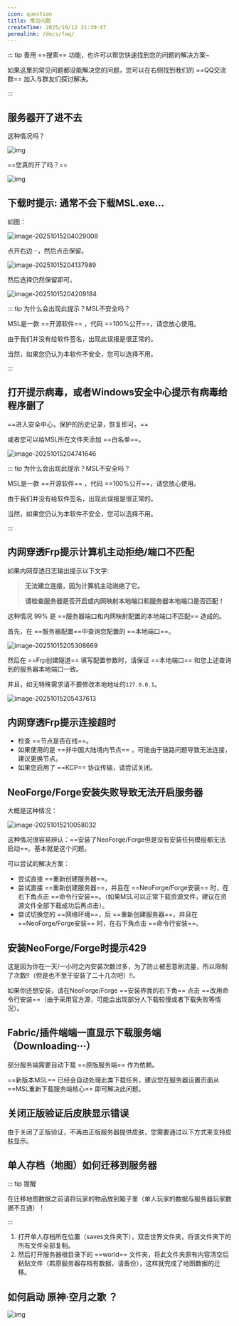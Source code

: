```yaml
---
icon: question
title: 常见问题
createTime: 2025/10/12 21:30:47
permalink: /docs/faq/
---
```


::: tip
善用 ==搜索== 功能，也许可以帮您快速找到您的问题的解决方案~

如果这里的常见问题都没能解决您的问题，您可以在右侧找到我们的 ==QQ交流群== 加入与群友们探讨解决。

:::

## 服务器开了进不去

这种情况吗？

![img](./assets/43785c1134d8363f777583c9ec6a08e4-1760531783552-1.png)

==您真的开了吗？==

![img](./assets/9168738a16e119c575ce20e69fd1da1e-1760531794048-4.png)

## 下载时提示: 通常不会下载MSL.exe...

如图：

![image-20251015204029008](./assets/image-20251015204029008.png)

点开右边···，然后点击保留。

![image-20251015204137989](./assets/image-20251015204137989.png)

然后选择仍然保留即可。

![image-20251015204209184](./assets/image-20251015204209184.png)

::: tip 为什么会出现此提示？MSL不安全吗？

MSL是一款 ==开源软件== ，代码 ==100%公开==，请您放心使用。

由于我们并没有给软件签名，出现此误报是很正常的。

当然，如果您仍认为本软件不安全，您可以选择不用。

:::

## 打开提示病毒，或者Windows安全中心提示有病毒给程序删了

==进入安全中心，保护的历史记录，恢复即可。==

或者您可以给MSL所在文件夹添加 ==白名单==。

![image-20251015204741646](./assets/image-20251015204741646.png)

::: tip 为什么会出现此提示？MSL不安全吗？

MSL是一款 ==开源软件== ，代码 ==100%公开==，请您放心使用。

由于我们并没有给软件签名，出现此误报是很正常的。

当然，如果您仍认为本软件不安全，您可以选择不用。

:::

## 内网穿透Frp提示计算机主动拒绝/端口不匹配
如果内网穿透日志输出提示以下文字:

> **无法建立连接，因为计算机主动进绝了它。**
>
> **请检查服务器是否开启或内网映射本地端口和服务器本地端口是否匹配！**

这种情况 99% 是 ==服务器端口和内网映射配置的本地端口不匹配== 造成的。

首先，在 ==服务器配置==中查询您配置的 ==本地端口==。

![image-20251015205308669](./assets/image-20251015205308669.png)

然后在 ==Frp创建隧道== 填写配置参数时，请保证 ==本地端口== 和您上述查询到的服务器本地端口一致。

并且，如无特殊需求请不要修改本地地址的`127.0.0.1`。

![image-20251015205437613](./assets/image-20251015205437613.png)

## 内网穿透Frp提示连接超时

- 检查 ==节点是否在线==。
- 如果使用的是 ==非中国大陆境内节点== ，可能由于链路问题导致无法连接，建议更换节点。
- 如果您启用了 ==KCP== 协议传输，请尝试关闭。

## NeoForge/Forge安装失败导致无法开启服务器

大概是这种情况：

![image-20251015210058032](./assets/image-20251015210058032.png)

这种情况很容易辨认：==安装了NeoForge/Forge但是没有安装任何模组都无法启动==。基本就是这个问题。

可以尝试的解决方案：

<Card>

- 尝试直接 ==重新创建服务器==。
- 尝试直接 ==重新创建服务器==，并且在 ==NeoForge/Forge安装== 时，在右下角点击 ==命令行安装==。（如果MSL可以正常下载资源文件，建议在资源文件全部下载成功后再点击）。
- 尝试切换您的 ==网络环境==，后 ==重新创建服务器==，并且在 ==NeoForge/Forge安装== 时，在右下角点击 ==命令行安装==。

</Card>

## 安装NeoForge/Forge时提示429

这是因为你在一天/一小时之内安装次数过多，为了防止被恶意刷流量，所以限制了次数!!（但是也不至于安装了二十几次吧）!!。

如果你还想安装，请在NeoForge/Forge ==安装界面的右下角== 点击 ==改用命令行安装==（由于采用官方源，可能会出现部分人下载较慢或者下载失败等情况）。

## Fabric/插件端端一直显示下载服务端（Downloading···）

部分服务端需要自动下载 ==原版服务端== 作为依赖。

==新版本MSL== 已经会自动处理此类下载任务，建议您在服务器设置页面从 ==MSL重新下载服务端核心== 即可解决此问题。

## 关闭正版验证后皮肤显示错误

由于关闭了正版验证，不再由正版服务器提供皮肤，您需要通过以下方式来支持皮肤显示。

<LinkCard title="外置登录配置教程" href="/docs/advanced/yggdrasil/" icon="cloud" description="使用外置登录（皮肤站）的方式恢复皮肤的显示。" />

<LinkCard title="万用皮肤补丁" href="https://www.mcmod.cn/class/883.html" icon="shirt" description="使用万用皮肤补丁模组恢复皮肤显示。<br>此模组仅允许客户端安装，且仅对装了本模组的玩家互相可见。" />

## 单人存档（地图）如何迁移到服务器

::: tip 提醒

在迁移地图数据之前请将玩家的物品放到箱子里（单人玩家的数据与服务器玩家数据不互通）！

:::

1. 打开单人存档所在位置（saves文件夹下），双击世界文件夹，将该文件夹下的所有文件全部复制。
2. 然后打开服务器根目录下的 ==world== 文件夹，将此文件夹原有内容清空后粘贴文件（若原服务器存档有数据，请备份），这样就完成了地图数据的迁移。

## 如何启动 原神·空月之歌 ？

<Card>

![img](./assets/4a4ca879edac9bf65768a796305abdbd.png)

<LinkCard title="国服 | 天空岛" href="https://ys.mihoyo.com/" icon="cloud" />

<LinkCard title="国际服" href="https://genshin.hoyoverse.com/zh-tw/" icon="earth-asia" />

<LinkCard title="国服 | 明霄升海平 ?" href="https://webstatic.mihoyo.com/ys/event/e20210203-fab" icon="folder-minus" />

</Card>
